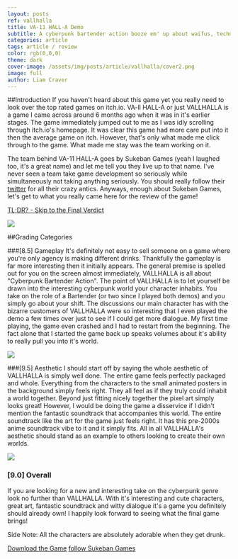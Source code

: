 ```yaml
---
layout: posts
ref: vallhalla
title: VA-11 HALL-A Demo
subtitle: A cyberpunk bartender action booze em' up about waifus, technology, and post-dystopia life.
categories: article
tags: article / review
color: rgb(0,0,0)
theme: dark
cover-image: /assets/img/posts/article/vallhalla/cover2.png
image: full
author: Liam Craver
---
```

##Introduction
If you haven't heard about this game yet you really need to look over the top rated games on itch.io. VA-ll HALL-A or just VALLHALLA is a game I came across around 6 months ago when it was in it's earlier stages. The game immediately jumped out to me as I was idly scrolling through itch.io's homepage. It was clear this game had more care put into it then the average game on itch. However, that's only what made me click through to the game. What made me stay was the team working on it.

The team behind VA-11 HALL-A goes by Sukeban Games (yeah I laughed too, it's a great name) and let me tell you they live up to that name. I've never seen a team take game development so seriously while simultaneously not taking anything seriously. You should really follow their <a class="line-s twitter" href="https://twitter.com/sukebangames">twitter</a> for all their crazy antics. Anyways, enough about Sukeban Games, let's get to what you really came here for the review of the game!

<a class="line-s" href="#verdict">TL;DR? - Skip to the Final Verdict</a>

<img class="center full" src="/assets/img/posts/article/{{page.ref}}/screenshot8.png"/>

##Grading Categories

###[8.5] Gameplay
It's definitely not easy to sell someone on a game where you're only agency is making different drinks. Thankfully the gameplay is far more interesting then it initially appears. The general premise is spelled out for you on the screen almost immediately, VALLHALLA is all about "Cyberpunk Bartender Action". The point of VALLHALLA is to let yourself be drawn into the interesting cyberpunk world your character inhabits. You take on the role of a Bartender (or two since I played both demos) and you simply go about your shift. The discussions our main character has with the bizarre customers of VALLHALLA were so interesting that I even played the demo a few times over just to see if I could get more dialogue. My first time playing, the game even crashed and I had to restart from the beginning. The fact alone that I started the game back up speaks volumes about it's ability to really pull you into it's world.

<img class="center full" src="/assets/img/posts/article/{{page.ref}}/screenshot4.png"/>

###[9.5] Aesthetic
I should start off by saying the whole aesthetic of VALLHALLA is simply well done. The entire game feels perfectly packaged and whole. Everything from the characters to the small animated posters in the background simply feels right. They all feel as if they truly could inhabit a world together. Beyond just fitting nicely together the pixel art simply looks great! However, I would be doing the game a disservice if I didn't mention the fantastic soundtrack that accompanies this world. The entire soundtrack like the art for the game just feels right. It has this pre-2000s anime soundtrack vibe to it and it simply fits. All in all VALLHALLA's aesthetic should stand as an example to others looking to create their own worlds.

<img class="center full" src="/assets/img/posts/article/{{page.ref}}/screenshot2.png"/>

<h3 id="verdict">[9.0] Overall</h3>
If you are looking for a new and interesting take on the cyberpunk genre look no further than VALLHALLA. With it's interesting and cute characters, great art, fantastic soundtrack and witty dialogue it's a game you definitely should already own! I happily look forward to seeing what the final game brings!

Side Note: All the characters are absolutely adorable when they get drunk.

<div class="button-wrapper">
<a class="float two border" href="http://kiririn51.itch.io/valhalla-bar">Download the Game</a>
<a class="float two border" href="https://twitter.com/SukebanGames">follow Sukeban Games</a>
</div>
